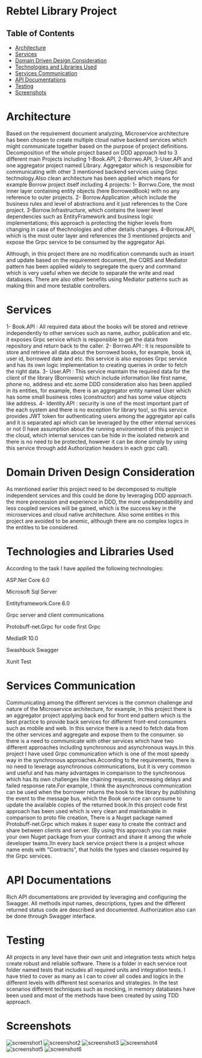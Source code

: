 # Rebtel Library Project

## Table of Contents
* [Architecture](#arc)
* [Services](#services)
* [Domain Driven Design Consideration](#ddd)
* [Technologies and Libraries Used](#technologies)
* [Services Communication](#services_communication)
* [API Documentations](#api-documentations)
* [Testing](#testing)
* [Screenshots](#screenshots)



# Architecture <a name="arc"/>

Based on the requirement document analyzing, Microservice architecture has been chosen to create multiple cloud native backend services which might communicate together based on the purpose of project definitions.
Decomposition of the whole project based on DDD approach led to 3 different main Projects including 1-Book.API, 2-Borrwo.API, 3-User.API and one aggregator project named Library. Aggregator which is responsible for communicating with other 3 mentioned backend services using Grpc technology.Also clean architecture has been applied which means for example Borrow project itself including 4 projects: 
1- Borrwo.Core, the most inner layer containing entity objects (here BorrowedBook) with no any reference to outer projects.
2- Borrow.Application ,which include the business rules and level of abstractions and it just references to the Core project.
3-Borrow.Infrastructure, which contains the lower level dependencies such as EntityFramework and business logic implementations; this approach is protecting the higher levels from changing in case of thechnologies and other details changes.
4-Borrow.API, which is the most outer layer and references the 3 mentioned projects and expose the Grpc service to be consumed by the aggregator Api.

Although, in this project there are no modification commands such as insert and update based on the requirement document, the CQRS and Mediator pattern has been applied widely to segregate the query and command which is very useful when we decide to separate the write and read databases. There are also other benefits using Mediator patterns such as making thin and more testable controllers.

# Services <a name="services"/>
1- Book.API : All required data about the books will be stored and retrieve independently to other services such as name, author, publication and etc. it exposes Grpc service which is responsible to get the data from repository and return back to the caller.
2- Borrwo.API : it is responsible to store and retrieve all data about the borrowed books, for example, book id, user id, borrowed date and etc. this service is also exposes Grpc service and has its own logic implementation to creating queries in order to fetch the right data.
3- User.API : This service maintain the required data for the client of the library (Borrowers) which include information like first name, phone no, address and etc.some DDD consideration also has been applied in its entities, for example, there is an aggregator entity named User which has some small business roles (constructor) and has some value objects like address.
4- Identity.API : security is one of the most important part of the each system and there is no exception for library too!, so this service provides JWT token for authenticating users among the aggregator api calls and it is separated api which can be leveraged by the other internal services or not (I have assumption about the running environment of this project in the cloud, which internal services can be hide in the isolated network and there is no need to be protected, however it can be done simply by using this service through add Authorization headers in each grpc call).


# Domain Driven Design Consideration <a name="ddd"/>
As mentioned earlier this project need to be decomposed to multiple independent services and this could be done by leveraging DDD approach. the more precession and  experience in DDD, the more undependability and less coupled services will be gained, which is the success key in the microservices and cloud native architecture.
Also some entities in this project are avoided to be anemic, although there are no complex logics in the entitles to be considered.


# Technologies and Libraries Used <a name="technologies"/>
According to the task I have applied the following technologies:

ASP.Net Core 6.0

Microsoft Sql Server

Entityframework.Core 6.0

Grpc server and client communications

Protobuff-net.Grpc for code first Grpc

MediatR 10.0

Swashbuck Swagger

Xunit Test

# Services Communication <a name="services_communication"/>
Communicating among the different services is the common challenge and nature of the Microservice architecture, for example, in this project there is an aggregator project applying back end for front end pattern which is the best practice to provide back services for different front-end consumers such as mobile and web. In this service there is a need to fetch data from the other services and aggregate and expose them to the consumer. so there is a need to communicate with other services which have two different approaches including synchronous and asynchronous ways.In this project I have used Grpc communication which is one of the most speedy way in the synchronous approaches.According to the requirements, there is no need to leverage asynchronous communications, but it is very common and useful and has many advantages in comparison to the synchronous which has its own challenges like chaining requests, increasing delays and failed response rate.For example, I think the asynchronous communication can be used when the borrower returns the book to the library by publishing the event to the message bus, which the Book service can consume to update the available copies of the returned book.In this project code first approach has been used which is very clean and maintainable in comparison to proto file creation, There is a Nuget package named Protobuff-net.Grpc which makes it super easy to create the contract and share between clients and server. (By using this approach you can make your own Nuget package from your contract and share it among the whole developer teams.)In every back service project there is a project whose name ends with "Contracts", that holds the types and classes required by the Grpc services.


# API Documentations <a name="api-documentations"/>
Rich API documentations are provided by leveraging and configuring the Swagger.
All methods input names, descriptions, types and the different returned status code are described and documented.
Authorization also can be done through Swagger interface.

# Testing <a name="testing"/>
All projects in any level have their own unit and integration tests which helps create robust and reliable software. There is a folder in each service root folder named tests that includes all required units and integration tests. I have tried to cover as many as I can to cover all codes and logics in the different levels with different test scenarios and strategies. In the test scenarios different techniques such as mocking, in memory databases have been used and most of the methods have been created by using TDD approach.




# Screenshots <a name="screenshots"/>
![screenshot1](./Documents/Screenshots/1.png)
![screenshot2](./Documents/Screenshots/2.png)
![screenshot3](./Documents/Screenshots/3.png)
![screenshot4](./Documents/Screenshots/4.png)
![screenshot5](./Documents/Screenshots/5.png)
![screenshot6](./Documents/Screenshots/6.png)








